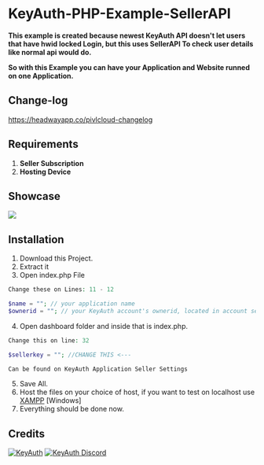# KeyAuth-PHP-Example-SellerAPI

**This example is created because newest KeyAuth API doesn't let users that have hwid locked Login,
but this uses SellerAPI To check user details like normal api would do.**

**So with this Example you can have your Application and Website runned on one Application.**

## **Change-log**
https://headwayapp.co/pivlcloud-changelog

## Requirements
1. **Seller Subscription**
2. **Hosting Device**


## Showcase 
[![](https://cdn.discordapp.com/attachments/918502538301567050/934100589724450836/unknown.png)](https://streamable.com/e/t4hgnz)

## Installation
1. Download this Project.
2. Extract it
3. Open index.php File
```PHP
Change these on Lines: 11 - 12

$name = ""; // your application name
$ownerid = ""; // your KeyAuth account's ownerid, located in account settings 
```
4. Open dashboard folder and inside that is index.php.
```PHP
Change this on line: 32

$sellerkey = ""; //CHANGE THIS <---

Can be found on KeyAuth Application Seller Settings
```
5. Save All.
6. Host the files on your choice of host, if you want to test on localhost use [XAMPP](https://www.apachefriends.org/download.html) [Windows]
7. Everything should be done now.

## Credits
[![KeyAuth](https://github.com/mazk5145/mazk9154-Information/blob/main/Images/keyauthwinlogo.png?raw=true)](https://keyauth.win)
[![KeyAuth Discord](https://github.com/mazk5145/mazk9154-Information/blob/main/Images/keyauthdiscordlogo.png?raw=true)](https://keyauth.com/discord)
